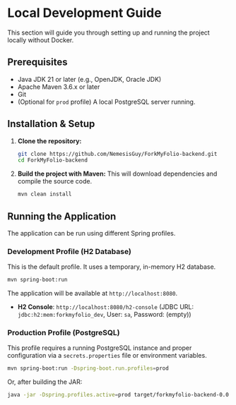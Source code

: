 # Local Development Guide

This section will guide you through setting up and running the project locally without Docker.

## Prerequisites

*   Java JDK 21 or later (e.g., OpenJDK, Oracle JDK)
*   Apache Maven 3.6.x or later
*   Git
*   (Optional for `prod` profile) A local PostgreSQL server running.

## Installation & Setup

1.  **Clone the repository:**
    ```bash
    git clone https://github.com/NemesisGuy/ForkMyFolio-backend.git
    cd ForkMyFolio-backend
    ```

2.  **Build the project with Maven:**
    This will download dependencies and compile the source code.
    ```bash
    mvn clean install
    ```

## Running the Application

The application can be run using different Spring profiles.

### Development Profile (H2 Database)

This is the default profile. It uses a temporary, in-memory H2 database.
```bash
mvn spring-boot:run
```
The application will be available at `http://localhost:8080`.
*   **H2 Console**: `http://localhost:8080/h2-console` (JDBC URL: `jdbc:h2:mem:forkmyfolio_dev`, User: `sa`, Password: (empty))

### Production Profile (PostgreSQL)

This profile requires a running PostgreSQL instance and proper configuration via a `secrets.properties` file or environment variables.
```bash
mvn spring-boot:run -Dspring-boot.run.profiles=prod
```
Or, after building the JAR:
```bash
java -jar -Dspring.profiles.active=prod target/forkmyfolio-backend-0.0.1-SNAPSHOT.jar
```